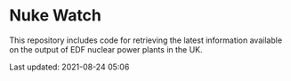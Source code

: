 # Nuke Watch

This repository includes code for retrieving the latest information available on the output of EDF nuclear power plants in the UK.

Last updated: 2021-08-24 05:06